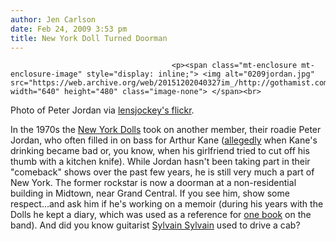 ```yaml
---
author: Jen Carlson
date: Feb 24, 2009 3:53 pm
title: New York Doll Turned Doorman
---
```


	
										<p><span class="mt-enclosure mt-enclosure-image" style="display: inline;"> <img alt="0209jordan.jpg" src="https://web.archive.org/web/20151202040327im_/http://gothamist.com/attachments/arts_jen/0209jordan.jpg" width="640" height="480" class="image-none"> </span><br>
<span class="photo_caption">Photo of Peter Jordan via <a href="https://web.archive.org/web/20151202040327/http://www.flickr.com/photos/lensjockey/3306397479/">lensjockey&apos;s flickr</a>.</span></p>

<p>In the 1970s the <a href="https://web.archive.org/web/20151202040327/http://en.wikipedia.org/wiki/New_York_Dolls">New York Dolls</a> took on another member, their roadie Peter Jordan, who often filled in on bass for Arthur Kane (<a href="https://web.archive.org/web/20151202040327/http://www.popmatters.com/music/features/020625-nydolls.shtml">allegedly</a> when Kane&apos;s drinking became bad or, you know, when his girlfriend tried to cut off his thumb with a kitchen knife). While Jordan hasn&apos;t been taking part in their &quot;comeback&quot; shows over the past few years, he is still very much a part of New York. The former rockstar is now a doorman at a non-residential building in Midtown, near Grand Central. If you see him, show some respect...and ask him if he&apos;s working on a memoir (during his years with the Dolls he kept a diary, which was used as a reference for <a href="https://web.archive.org/web/20151202040327/http://www.amazon.com/New-York-Dolls-Much-Soon/dp/0711996032">one book</a> on the band). And did you know guitarist <a href="https://web.archive.org/web/20151202040327/http://www.brooklynvegan.com/archives/2006/09/an_interview_wi_11.html">Sylvain Sylvain</a> used to drive a cab?</p>					
										
									
				